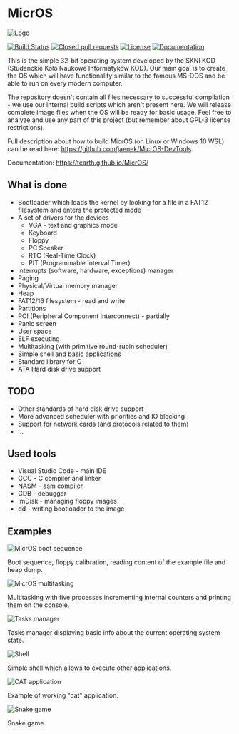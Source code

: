 # MicrOS
![Logo](https://i.imgur.com/lNuuSvc.png)

[![Build Status](https://travis-ci.org/Tearth/MicrOS.svg?branch=develop)](https://travis-ci.org/Tearth/MicrOS)
[![Closed pull requests](https://img.shields.io/github/issues-pr-closed-raw/Tearth/MicrOS)](https://github.com/Tearth/MicrOS/pulls?q=is%3Apr+is%3Aclosed)
[![License](https://img.shields.io/github/license/Tearth/MicrOS)](https://github.com/Tearth/MicrOS/blob/master/LICENSE)
[![Documentation](https://img.shields.io/badge/Doxygen-gh--pages-blue)](https://tearth.github.io/MicrOS/)

This is the simple 32-bit operating system developed by the SKNI KOD (Studenckie Koło Naukowe Informatyków KOD). Our main goal is to create the OS which will have functionality similar to the famous MS-DOS and be able to run on every modern computer.

The repository doesn't contain all files necessary to successful compilation - we use our internal build scripts which aren't present here. We will release complete image files when the OS will be ready for basic usage. Feel free to analyze and use any part of this project (but remember about GPL-3 license restrictions).

Full description about how to build MicrOS (on Linux or Windows 10 WSL) can be read here: https://github.com/jaenek/MicrOS-DevTools.

Documentation: https://tearth.github.io/MicrOS/

## What is done
* Bootloader which loads the kernel by looking for a file in a FAT12 filesystem and enters the protected mode
* A set of drivers for the devices
  * VGA - text and graphics mode
  * Keyboard
  * Floppy
  * PC Speaker
  * RTC (Real-Time Clock)
  * PIT (Programmable Interval Timer)
* Interrupts (software, hardware, exceptions) manager
* Paging
* Physical/Virtual memory manager
* Heap
* FAT12/16 filesystem - read and write
* Partitions
* PCI (Peripheral Component Interconnect) - partially
* Panic screen
* User space
* ELF executing
* Multitasking (with primitive round-rubin scheduler)
* Simple shell and basic applications
* Standard library for C
* ATA Hard disk drive support

## TODO
* Other standards of hard disk drive support
* More advanced scheduler with priorities and IO blocking
* Support for network cards (and protocols related to them)
* ...

## Used tools
* Visual Studio Code - main IDE
* GCC - C compiler and linker
* NASM - asm compiler
* GDB - debugger
* ImDisk - managing floppy images
* dd - writing bootloader to the image

## Examples
![MicrOS boot sequence](https://i.imgur.com/Y200tKQ.png)

Boot sequence, floppy calibration, reading content of the example file and heap dump.

![MicrOS multitasking](https://i.imgur.com/tKVWytt.png)

Multitasking with five processes incrementing internal counters and printing them on the console.

![Tasks manager](https://i.imgur.com/GETPuxo.png)

Tasks manager displaying basic info about the current operating system state.

![Shell](https://i.imgur.com/CpRxnFe.png)

Simple shell which allows to execute other applications.

![CAT application](https://i.imgur.com/CC2bwX6.png)

Example of working "cat" application.

![Snake game](https://i.imgur.com/8Bjz6IN.png)

Snake game.
